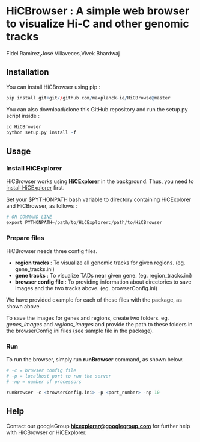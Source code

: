 # HiCBrowser : A simple web browser to visualize Hi-C and other genomic tracks
Fidel Ramirez,José Villaveces,Vivek Bhardwaj  


## Installation

You can install HiCBrowser using pip :

```r
pip install git+git//github.com/maxplanck-ie/HiCBrowse@master
```

You can also download/clone this GitHub repository and run the setup.py script inside :


```r
cd HiCBrowser
python setup.py install -f
```


## Usage

### Install HiCExplorer

HiCBrowser works using [**HiCExplorer**](http://hicexplorer.readthedocs.io/en/latest/) in the background. Thus, you need to [install HiCExplorer](http://hicexplorer.readthedocs.io/en/latest/content/installation.html) first.

Set your $PYTHONPATH bash variable to directory containing HiCExplorer and HiCBrowser, as follows :


```python
# ON COMMAND LINE
export PYTHONPATH=/path/to/HiCExplorer:/path/to/HiCBrowser
```

### Prepare files

HiCBrowser needs three config files.

+ **region tracks** : To visualize all genomic tracks for given regions. (eg. gene_tracks.ini)
+ **gene tracks** : To visualize TADs near given gene. (eg. region_tracks.ini)
+ **browser config file** : To providing information about directories to save images and the two tracks above. (eg. browserConfig.ini)

We have provided example for each of these files with the package, as shown above.

To save the images for genes and regions, create two folders. eg. *genes_images* and *regions_images* and provide the path to these folders in the browserConfig.ini files (see sample file in the package).

### Run

To run the browser, simply run **runBrowser** command, as shown below.

        

```r
# -c = browser config file
# -p = localhost port to run the server
# -np = number of processors

runBrowser -c <browserConfig.ini> -p <port_number> -np 10 
```

## Help

Contact our googleGroup **hicexplorer@googlegroup.com** for further help with HiCBrowser or HiCExplorer.
